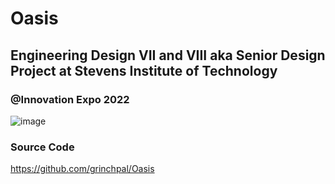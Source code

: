 # Oasis
## Engineering Design VII and VIII aka Senior Design Project at Stevens Institute of Technology
### @Innovation Expo 2022
![image](https://user-images.githubusercontent.com/55266110/171234583-d7cebb86-25bb-4416-9fd6-2a09f0759cb3.png)

### Source Code
https://github.com/grinchpal/Oasis


